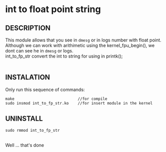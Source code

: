 # int to float point string

## DESCRIPTION
This module allows that you see in `dmesg` or in logs number with float point. <br>
Although we can work with arithimetic using the kernel_fpu_begin(), we dont can see he in `dmesg` or logs. <br>
int_to_fp_str convert the int to string for using in printk();<br><br>

## INSTALATION
Only run this sequence of commands:<br>
```
make                            //for compile
sudo insmod int_to_fp_str.ko    //for insert module in the kernel
```

## UNINSTALL
```
sudo rmmod int_to_fp_str
```

<br>
Well ... that's done 

